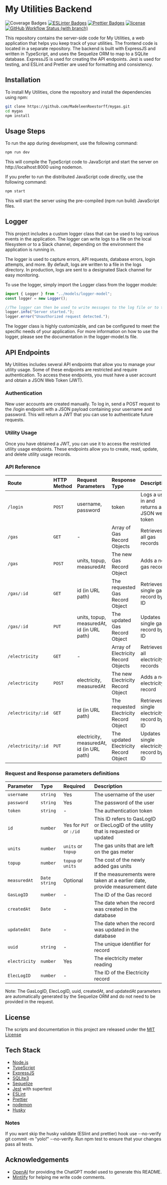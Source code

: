 # My Utilities Backend

![Coverage Badges](https://img.shields.io/endpoint?url=https://gist.githubusercontent.com/MadeleenRoestorff/e3835b95ac826635d78b5d047b92b16a/raw/mygas_heads_main.json)
[![ESLinter Badges](https://img.shields.io/badge/Linter-ESlint-4B32C3?logo=ESLint)](https://eslint.org/docs/latest/rules/)
[![Prettier Badges](https://img.shields.io/badge/Formater-Prettier-F7B93E?logo=Prettier)](https://prettier.io/docs/en/precommit.html)
[![license](https://img.shields.io/badge/License-MIT-F0047F.svg)](LICENSE)
[![GitHub Workflow Status (with branch)](https://img.shields.io/github/actions/workflow/status/MadeleenRoestorff/mygas/validate-test-script.yml)](https://github.com/MadeleenRoestorff/mygas/actions)

This repository contains the server-side code for My Utilities, a web application that helps you keep track of your utilities. The frontend code is located in a separate repository. The backend is built with ExpressJS and written in TypeScript, and uses the Sequelize ORM to map to a SQLite database. ExpressJS is used for creating the API endpoints. Jest is used for testing, and ESLint and Prettier are used for formatting and consistency.

## Installation

To install My Utilities, clone the repository and install the dependencies using npm:

```bash
git clone https://github.com/MadeleenRoestorff/mygas.git
cd mygas
npm install
```

## Usage Steps

To run the app during development, use the following command:

```bash
npm run dev
```

This will compile the TypeScript code to JavaScript and start the server on http://localhost:8000 using nodemon.

If you prefer to run the distributed JavaScript code directly, use the following command:

```bash
npm start
```

This will start the server using the pre-compiled (npm run build) JavaScript files.

## Logger

This project includes a custom logger class that can be used to log various events in the application. The logger can write logs to a file on the local filesystem or to a Slack channel, depending on the environment the application is running in.

The logger is used to capture errors, API requests, database errors, login attempts, and more. By default, logs are written to a file in the logs directory. In production, logs are sent to a designated Slack channel for easy monitoring.

To use the logger, simply import the Logger class from the logger module:

```typescript
import { Logger } from "../models/logger-model";
const logger = new Logger();

//The logger can then be used to write messages to the log file or to the Slack channel:
logger.info("Server started.");
logger.error("Unauthorized request detected.");
```

The logger class is highly customizable, and can be configured to meet the specific needs of your application. For more information on how to use the logger, please see the documentation in the logger-model.ts file.

## API Endpoints

My Utilities includes several API endpoints that allow you to manage your utility usage. Some of these endpoints are restricted and require authentication. To access these endpoints, you must have a user account and obtain a JSON Web Token (JWT).

### Authentication

New user accounts are created manually.
To log in, send a POST request to the /login endpoint with a JSON payload containing your username and password. This will return a JWT that you can use to authenticate future requests.

### Utility Usage

Once you have obtained a JWT, you can use it to access the restricted utility usage endpoints. These endpoints allow you to create, read, update, and delete utility usage records.

### API Reference

| Route              | HTTP Method | Request Parameters                         | Response Type                           | Description                                 |
| :----------------- | :---------- | :----------------------------------------- | :-------------------------------------- | ------------------------------------------- |
| `/login`           | `POST`      | username, password                         | token                                   | Logs a user in and returns a JSON web token |
| `/gas`             | `GET`       | -                                          | Array of Gas Record Objects             | Retrieves all gas records                   |
| `/gas`             | `POST`      | units, topup, measuredAt                   | The new Gas Record Object               | Adds a new gas record                       |
| `/gas/:id`         | `GET`       | id (in URL path)                           | The requested Gas Record Object         | Retrieves a single gas record by ID         |
| `/gas/:id`         | `PUT`       | units, topup, measuredAt, id (in URL path) | The updated Gas Record Object           | Updates a single gas record by ID           |
| `/electricity`     | `GET`       | -                                          | Array of Electricity Record Objects     | Retrieves all electricity records           |
| `/electricity`     | `POST`      | electricity, measuredAt                    | The new Electricity Record Object       | Adds a new electricity record               |
| `/electricity/:id` | `GET`       | id (in URL path)                           | The requested Electricity Record Object | Retrieves a single electricity record by ID |
| `/electricity/:id` | `PUT`       | electricity, measuredAt, id (in URL path)  | The updated Electricity Record Object   | Updates a single electricity record by ID   |

### Request and Response parameters definitions

| Parameter     | Type          | Required                | Description                                                                         |
| :------------ | :------------ | :---------------------- | :---------------------------------------------------------------------------------- |
| `username`    | `string`      | Yes                     | The username of the user                                                            |
| `password`    | `string`      | Yes                     | The password of the user                                                            |
| `token`       | `string`      | -                       | The authentication token                                                            |
| `id`          | `number`      | Yes for `PUT` or `:/id` | This ID refers to GasLogID or ElecLogID of the utility that is requested or updated |
| `units`       | `number`      | `units` or `topup`      | The gas units that are left on the gas meter                                        |
| `topup`       | `number`      | `topup` or `units`      | The cost of the newly added gas units                                               |
| `measuredAt`  | `Date string` | Optional                | If the measurements were taken at a earlier date, provide measurement date          |
| `GasLogID`    | `number`      | -                       | The ID of the Gas record                                                            |
| `createdAt`   | `Date`        | -                       | The date when the record was created in the database                                |
| `updatedAt`   | `Date`        | -                       | The date when the record was updated in the database                                |
| `uuid`        | `string`      | -                       | The unique identifier for record                                                    |
| `electricity` | `number`      | Yes                     | The electricity meter reading                                                       |
| `ElecLogID`   | `number`      | -                       | The ID of the Electricity record                                                    |

Note: The GasLogID, ElecLogID, uuid, createdAt, and updatedAt parameters are automatically generated by the Sequelize ORM and do not need to be provided in the request.

## License

The scripts and documentation in this project are released under the [MIT License](LICENSE)

## Tech Stack

- [Node.js](https://nodejs.org/)
- [TypeScript](https://www.typescriptlang.org/)
- [ExpressJS](https://expressjs.com/)
- [SQLite3](https://www.sqlite.org/index.html)
- [Sequelize](https://sequelize.org/)
- [Jest](https://jestjs.io/) with supertest
- [ESLint](https://eslint.org/)
- [Prettier](https://prettier.io/)
- [nodemon](https://nodemon.io/)
- [Husky](https://typicode.github.io/husky/)

### Notes

If you want skip the husky validate (ESlint and prettier) hook use --no-verify
git commit -m "yolo!" --no-verify.
Run npm test to ensure that your changes pass all tests.

## Acknowledgements

- [OpenAI](https://openai.com/) for providing the ChatGPT model used to generate this README.
- [Mintlify](https://marketplace.visualstudio.com/items?itemname=mintlify.document) for helping me write code comments.
